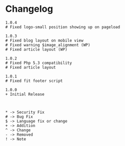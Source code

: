 # Changelog

    1.0.4
    # Fixed logo-small position showing up on pageload

    1.0.3
    # Fixed blog layout on mobile view
    # Fixed warning $image_alignment (WP)
    # Fixed article layout (WP)

    1.0.2
    # Fixed Php 5.3 compatibility
    # Fixed article layout

    1.0.1
    # Fixed fit footer script

    1.0.0
    + Initial Release



    * -> Security Fix
    # -> Bug Fix
    $ -> Language fix or change
    + -> Addition
    ^ -> Change
    - -> Removed
    ! -> Note
